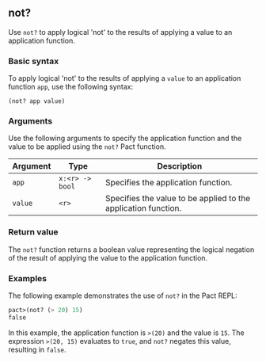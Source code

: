 ## not?

Use `not?` to apply logical 'not' to the results of applying a value to an application function.

### Basic syntax

To apply logical 'not' to the results of applying a `value` to an application function `app`, use the following syntax:

`(not? app value)`

### Arguments

Use the following arguments to specify the application function and the value to be applied using the `not?` Pact function.

| Argument | Type | Description |
| --- | --- | --- |
| `app` | `x:<r> -> bool` | Specifies the application function. |
| `value` | `<r>` | Specifies the value to be applied to the application function. |

### Return value

The `not?` function returns a boolean value representing the logical negation of the result of applying the value to the application function.

### Examples

The following example demonstrates the use of `not?` in the Pact REPL:

```lisp
pact>(not? (> 20) 15)
false
```

In this example, the application function is `>(20)` and the value is `15`. The expression `>(20, 15)` evaluates to `true`, and `not?` negates this value, resulting in `false`.

